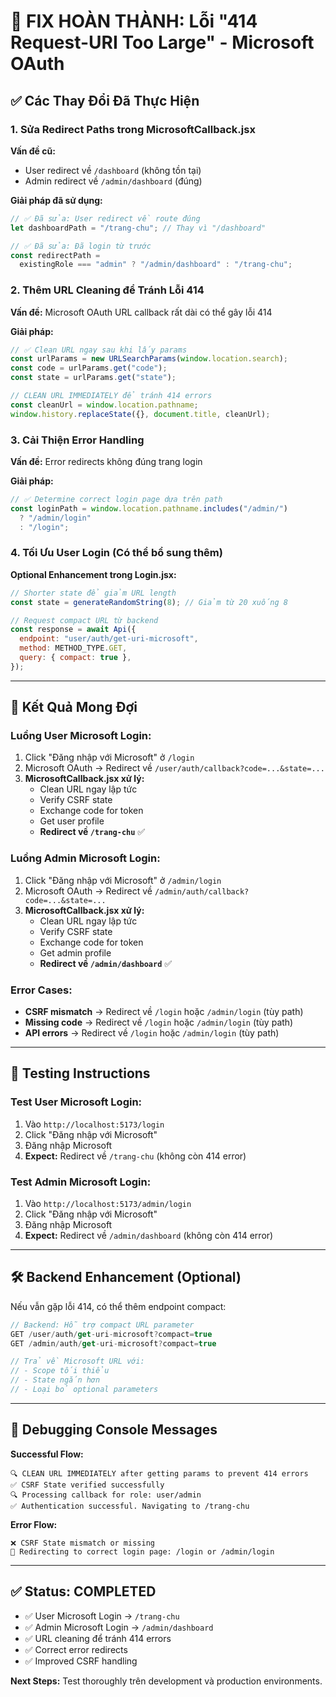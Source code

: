 # 🚨 FIX HOÀN THÀNH: Lỗi "414 Request-URI Too Large" - Microsoft OAuth

## ✅ **Các Thay Đổi Đã Thực Hiện**

### 1. **Sửa Redirect Paths trong MicrosoftCallback.jsx**

**Vấn đề cũ:**

- User redirect về `/dashboard` (không tồn tại)
- Admin redirect về `/admin/dashboard` (đúng)

**Giải pháp đã sử dụng:**

```javascript
// ✅ Đã sửa: User redirect về route đúng
let dashboardPath = "/trang-chu"; // Thay vì "/dashboard"

// ✅ Đã sửa: Đã login từ trước
const redirectPath =
  existingRole === "admin" ? "/admin/dashboard" : "/trang-chu";
```

### 2. **Thêm URL Cleaning để Tránh Lỗi 414**

**Vấn đề:** Microsoft OAuth URL callback rất dài có thể gây lỗi 414

**Giải pháp:**

```javascript
// ✅ Clean URL ngay sau khi lấy params
const urlParams = new URLSearchParams(window.location.search);
const code = urlParams.get("code");
const state = urlParams.get("state");

// CLEAN URL IMMEDIATELY để tránh 414 errors
const cleanUrl = window.location.pathname;
window.history.replaceState({}, document.title, cleanUrl);
```

### 3. **Cải Thiện Error Handling**

**Vấn đề:** Error redirects không đúng trang login

**Giải pháp:**

```javascript
// ✅ Determine correct login page dựa trên path
const loginPath = window.location.pathname.includes("/admin/")
  ? "/admin/login"
  : "/login";
```

### 4. **Tối Ưu User Login (Có thể bổ sung thêm)**

**Optional Enhancement trong Login.jsx:**

```javascript
// Shorter state để giảm URL length
const state = generateRandomString(8); // Giảm từ 20 xuống 8

// Request compact URL từ backend
const response = await Api({
  endpoint: "user/auth/get-uri-microsoft",
  method: METHOD_TYPE.GET,
  query: { compact: true },
});
```

---

## 🎯 **Kết Quả Mong Đợi**

### **Luồng User Microsoft Login:**

1. Click "Đăng nhập với Microsoft" ở `/login`
2. Microsoft OAuth → Redirect về `/user/auth/callback?code=...&state=...`
3. **MicrosoftCallback.jsx xử lý:**
   - Clean URL ngay lập tức
   - Verify CSRF state
   - Exchange code for token
   - Get user profile
   - **Redirect về `/trang-chu`** ✅

### **Luồng Admin Microsoft Login:**

1. Click "Đăng nhập với Microsoft" ở `/admin/login`
2. Microsoft OAuth → Redirect về `/admin/auth/callback?code=...&state=...`
3. **MicrosoftCallback.jsx xử lý:**
   - Clean URL ngay lập tức
   - Verify CSRF state
   - Exchange code for token
   - Get admin profile
   - **Redirect về `/admin/dashboard`** ✅

### **Error Cases:**

- **CSRF mismatch** → Redirect về `/login` hoặc `/admin/login` (tùy path)
- **Missing code** → Redirect về `/login` hoặc `/admin/login` (tùy path)
- **API errors** → Redirect về `/login` hoặc `/admin/login` (tùy path)

---

## 🔧 **Testing Instructions**

### **Test User Microsoft Login:**

1. Vào `http://localhost:5173/login`
2. Click "Đăng nhập với Microsoft"
3. Đăng nhập Microsoft
4. **Expect:** Redirect về `/trang-chu` (không còn 414 error)

### **Test Admin Microsoft Login:**

1. Vào `http://localhost:5173/admin/login`
2. Click "Đăng nhập với Microsoft"
3. Đăng nhập Microsoft
4. **Expect:** Redirect về `/admin/dashboard` (không còn 414 error)

---

## 🛠️ **Backend Enhancement (Optional)**

Nếu vẫn gặp lỗi 414, có thể thêm endpoint compact:

```javascript
// Backend: Hỗ trợ compact URL parameter
GET /user/auth/get-uri-microsoft?compact=true
GET /admin/auth/get-uri-microsoft?compact=true

// Trả về Microsoft URL với:
// - Scope tối thiểu
// - State ngắn hơn
// - Loại bỏ optional parameters
```

---

## 📝 **Debugging Console Messages**

**Successful Flow:**

```
🔍 CLEAN URL IMMEDIATELY after getting params to prevent 414 errors
✅ CSRF State verified successfully
🔍 Processing callback for role: user/admin
✅ Authentication successful. Navigating to /trang-chu
```

**Error Flow:**

```
❌ CSRF State mismatch or missing
🔄 Redirecting to correct login page: /login or /admin/login
```

---

## ✅ **Status: COMPLETED**

- ✅ User Microsoft Login → `/trang-chu`
- ✅ Admin Microsoft Login → `/admin/dashboard`
- ✅ URL cleaning để tránh 414 errors
- ✅ Correct error redirects
- ✅ Improved CSRF handling

**Next Steps:** Test thoroughly trên development và production environments.
